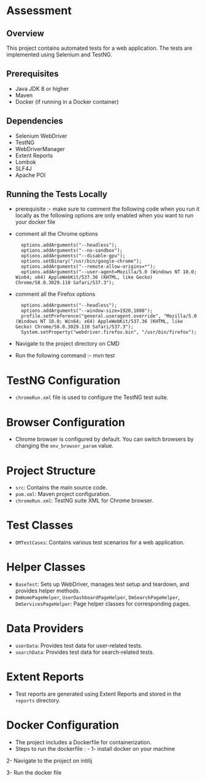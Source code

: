 # Assessment

## Overview
This project contains automated tests for a web application. The tests are implemented using Selenium and TestNG.

## Prerequisites
- Java JDK 8 or higher
- Maven
- Docker (if running in a Docker container)

## Dependencies
- Selenium WebDriver
- TestNG
- WebDriverManager
- Extent Reports
- Lombok
- SLF4J
- Apache POI

## Running the Tests Locally
-  prerequisite :- make sure to comment the following code when you run it locally as the following options are only enabled when you want to run your docker file
- comment all the Chrome options

        options.addArguments("--headless"); 
        options.addArguments("--no-sandbox");
        options.addArguments("--disable-gpu"); 
        options.setBinary("/usr/bin/google-chrome");
        options.addArguments("--remote-allow-origins=*"); 
        options.addArguments("--user-agent=Mozilla/5.0 (Windows NT 10.0; Win64; x64) AppleWebKit/537.36 (KHTML, like Gecko) Chrome/58.0.3029.110 Safari/537.3");

- comment all the Firefox options

        options.addArguments("--headless");
        options.addArguments("--window-size=1920,1080");
        profile.setPreference("general.useragent.override", "Mozilla/5.0 (Windows NT 10.0; Win64; x64) AppleWebKit/537.36 (KHTML, like Gecko) Chrome/58.0.3029.110 Safari/537.3");
        System.setProperty("webdriver.firefox.bin", "/usr/bin/firefox");
  
-  Navigate to the project directory on CMD
-  Run the following command :- mvn test

# TestNG Configuration
- `chromeRun.xml` file is used to configure the TestNG test suite.

# Browser Configuration
- Chrome browser is configured by default. You can switch browsers by changing the `env_browser_param` value.

# Project Structure
- `src`: Contains the main source code.
- `pom.xml`: Maven project configuration.
- `chromeRun.xml`: TestNG suite XML for Chrome browser.

# Test Classes
- `DMTestCases`: Contains various test scenarios for a web application.

# Helper Classes
- `BaseTest`: Sets up WebDriver, manages test setup and teardown, and provides helper methods.
- `DmHomePageHelper`, `UserDashboardPageHelper`, `DmSearchPageHelper`, `DmServicesPageHelper`: Page helper classes for corresponding pages.

# Data Providers
- `userData`: Provides test data for user-related tests.
- `searchData`: Provides test data for search-related tests.

# Extent Reports
- Test reports are generated using Extent Reports and stored in the `reports` directory.

# Docker Configuration
- The project includes a Dockerfile for containerization.
- Steps to run the dockerfile : -
1- install docker on your machine
  
2- Navigate to the project on intilij 

3- Run the docker file 
